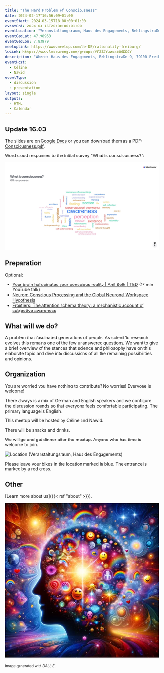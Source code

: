```yaml
---
title: "The Hard Problem of Consciousness"
date: 2024-02-17T16:56:09+01:00
eventStart: 2024-03-15T18:00:00+01:00
eventEnd: 2024-03-15T20:30:00+01:00
eventLocation: "Veranstaltungsraum, Haus des Engagements, Rehlingstraße 9, 79100 Freiburg"
eventGeoLat: 47.98953
eventGeoLon: 7.83979
meetupLink: https://www.meetup.com/de-DE/rationality-freiburg/
lwLink: https://www.lesswrong.com/groups/fFZZ2Ywzsab86EESY
description: "Where: Haus des Engagements, Rehlingstraße 9, 79100 Freiburg. When: Friday, March 15th 2024 at 18:00 hours CET."
eventHost:
  - Céline
  - Nawid
eventType:
  - discussion
  - presentation
layout: single
outputs:
  - HTML
  - Calendar
---
```


## Update 16.03

The slides are on [Google
Docs](https://docs.google.com/presentation/d/1qKKtagQnc8LUqZIFzGfdpeyomBYZK_WU4PpZiKb8DEk/edit#slide=id.g2c29e2b20bb_0_1)
or you can download them as a PDF: [Consciousness.pdf](Consciousness.pdf).

Word cloud responses to the initial survey "What is consciousness?":

!["What is consciousness?" word cloud](word-cloud.jpg "'What is consciousness?' word cloud")


## Preparation

Optional:

* [Your brain hallucinates your conscious reality | Anil Seth |
  TED](https://youtu.be/lyu7v7nWzfo) (17 min YouTube talk)
* [Neuron: Conscious Processing and the Global Neuronal Workspace
Hypothesis](https://www.cell.com/neuron/pdf/S0896-6273(20)30052-0.pdf)
* [Frontiers: The attention schema theory: a mechanistic account of subjective
awareness](https://www.frontiersin.org/journals/psychology/articles/10.3389/fpsyg.2015.00500/full?source=post_page---------------------------)


## What will we do?

A problem that fascinated generations of people. As scientific research evolves
this remains one of the few unanswered questions. We want to give a brief
overview of the stances that science and philosophy have on this elaborate
topic and dive into discussions of all the remaining possibilities and
opinions.


## Organization

You are worried you have nothing to contribute? No worries! Everyone is
welcome!

There always is a mix of German and English speakers and we configure the
discussion rounds so that everyone feels comfortable participating. The primary
language is English.

This meetup will be hosted by Céline and Nawid.

There will be snacks and drinks.

We will go and get dinner after the meetup. Anyone who has time is welcome to
join.

![Location (Veranstaltungsraum, Haus des Engagements)](/images/hde-new-building.png)

Please leave your bikes in the location marked in blue. The entrance is marked
by a red cross.


## Other

[Learn more about us]({{< ref "about" >}}).

![Abstract representation of the complexity of human thought](cover.webp "Abstract representation of the complexity of human thought")

<small>Image generated with _DALL·E_.</small>
